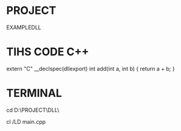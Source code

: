 # PROJECT
EXAMPLEDLL

# TIHS CODE C++
extern "C" __declspec(dllexport) int add(int a, int b) {
    return a + b;
}

# TERMINAL 
cd D:\PROJECT\DLL\

cl /LD main.cpp